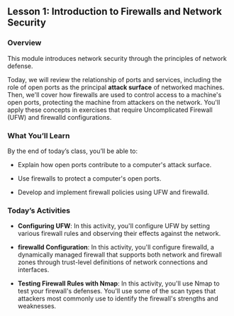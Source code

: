 ## Lesson 1: Introduction to Firewalls and Network Security 
 
### Overview

This module introduces network security through the principles of network defense. 

Today, we will review the relationship of ports and services, including the role of open ports as the principal **attack surface** of networked machines. Then, we'll cover how firewalls are used to control access to a machine's open ports, protecting the machine from attackers on the network. You'll apply these concepts in exercises that require Uncomplicated Firewall (UFW) and firewalld configurations.
 
### What You’ll Learn
 
By the end of today’s class, you’ll be able to:
 
- Explain how open ports contribute to a computer's attack surface.

- Use firewalls to protect a computer's open ports.

- Develop and implement firewall policies using UFW and firewalld.

### Today’s Activities

* **Configuring UFW**: In this activity, you'll configure UFW by setting various firewall rules and observing their effects against the network.

* **firewalld Configuration**: In this activity, you'll configure firewalld, a dynamically managed firewall that supports both network and firewall zones through trust-level definitions of network connections and interfaces.

* **Testing Firewall Rules with Nmap**: In this activity, you'll use Nmap to test your firewall's defenses. You'll use some of the scan types that attackers most commonly use to identify the firewall's strengths and weaknesses.
